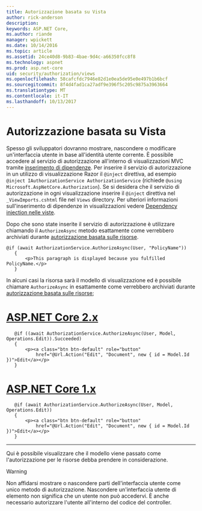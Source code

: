 ```yaml
---
title: Autorizzazione basata su Vista
author: rick-anderson
description: 
keywords: ASP.NET Core,
ms.author: riande
manager: wpickett
ms.date: 10/14/2016
ms.topic: article
ms.assetid: 24ce40d8-9b83-4bae-9d4c-a66350fcc8f8
ms.technology: aspnet
ms.prod: asp.net-core
uid: security/authorization/views
ms.openlocfilehash: 58cafcfdc7946e82d1e0ea5de95e0e497b1b6bcf
ms.sourcegitcommit: 8f4d4fad1ca27adf9e396f5c205c9875a3963664
ms.translationtype: MT
ms.contentlocale: it-IT
ms.lasthandoff: 10/13/2017
---
```

# <a name="view-based-authorization"></a>Autorizzazione basata su Vista

<a name="security-authorization-views"></a>

Spesso gli sviluppatori dovranno mostrare, nascondere o modificare un'interfaccia utente in base all'identità utente corrente. È possibile accedere al servizio di autorizzazione all'interno di visualizzazioni MVC tramite [inserimento di dipendenze](../../fundamentals/dependency-injection.md#fundamentals-dependency-injection). Per inserire il servizio di autorizzazione in un utilizzo di visualizzazione Razor il `@inject` direttiva, ad esempio `@inject IAuthorizationService AuthorizationService` (richiede `@using Microsoft.AspNetCore.Authorization`). Se si desidera che il servizio di autorizzazione in ogni visualizzazione inserire il `@inject` direttiva nel `_ViewImports.cshtml` file nel `Views` directory. Per ulteriori informazioni sull'inserimento di dipendenze in visualizzazioni vedere [Dependency injection nelle viste](../../mvc/views/dependency-injection.md).

Dopo che sono state inserite il servizio di autorizzazione è utilizzare chiamando il `AuthorizeAsync` metodo esattamente come verrebbero archiviati durante [autorizzazione basata sulle risorse](resourcebased.md#security-authorization-resource-based-imperative).

```cshtml
@if (await AuthorizationService.AuthorizeAsync(User, "PolicyName"))
   {
       <p>This paragraph is displayed because you fulfilled PolicyName.</p>
   }
   ```

In alcuni casi la risorsa sarà il modello di visualizzazione ed è possibile chiamare `AuthorizeAsync` in esattamente come verrebbero archiviati durante [autorizzazione basata sulle risorse](resourcebased.md#security-authorization-resource-based-imperative);

# <a name="aspnet-core-2xtabaspnetcore2x"></a>[ASP.NET Core 2.x](#tab/aspnetcore2x)

```cshtml
   @if ((await AuthorizationService.AuthorizeAsync(User, Model, Operations.Edit)).Succeeded)
   {
       <p><a class="btn btn-default" role="button"
           href="@Url.Action("Edit", "Document", new { id = Model.Id })">Edit</a></p>
   }
   ```

# <a name="aspnet-core-1xtabaspnetcore1x"></a>[ASP.NET Core 1.x](#tab/aspnetcore1x)

```cshtml
   @if (await AuthorizationService.AuthorizeAsync(User, Model, Operations.Edit))
   {
       <p><a class="btn btn-default" role="button"
           href="@Url.Action("Edit", "Document", new { id = Model.Id })">Edit</a></p>
   }
   ```
---

Qui è possibile visualizzare che il modello viene passato come l'autorizzazione per le risorse debba prendere in considerazione.

>[!WARNING]
>Non affidarsi mostrare o nascondere parti dell'interfaccia utente come unico metodo di autorizzazione. Nascondere un'interfaccia utente di elemento non significa che un utente non può accedervi. È anche necessario autorizzare l'utente all'interno del codice del controller.
